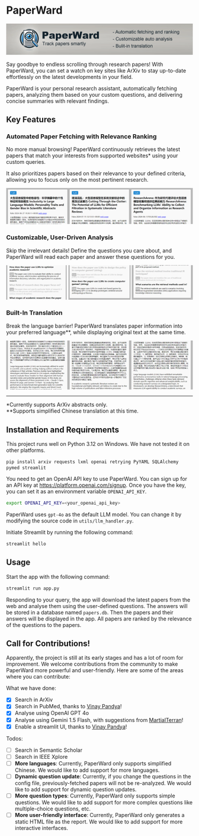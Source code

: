 # PaperWard

![logo](docs/logo.png "logo")

Say goodbye to endless scrolling through research papers! With PaperWard, you can set a watch on key sites like ArXiv to stay up-to-date effortlessly on the latest developments in your field. 

PaperWard is your personal research assistant, automatically fetching papers, analyzing them based on your custom questions, and delivering concise summaries with relevant findings.


## Key Features

### Automated Paper Fetching with Relevance Ranking

No more manual browsing! PaperWard continuously retrieves the latest papers that match your interests from supported websites* using your custom queries. 

It also prioritizes papers based on their relevance to your defined criteria, allowing you to focus only on the most pertinent research.

![Automated Paper Fetching](docs/Screenshot_1.png "Automated Paper Fetching")


### Customizable, User-Driven Analysis

Skip the irrelevant details! Define the questions you care about, and PaperWard will read each paper and answer these questions for you.

![User-Driven Analysis](docs/Screenshot_2.png "User-Driven Analysis")

### Built-In Translation

Break the language barrier! PaperWard translates paper information into your preferred language**, while displaying original text at the same time.

![Translation](docs/Screenshot_3.png "Translation")

---

*Currently supports ArXiv abstracts only.  
**Supports simplified Chinese translation at this time.

## Installation and Requirements
This project runs well on Python 3.12 on Windows. We have not tested it on other platforms.
```
pip install arxiv requests lxml openai retrying PyYAML SQLAlchemy pymed streamlit
```

You need to get an OpenAI API key to use PaperWard. You can sign up for an API key at https://platform.openai.com/signup. Once you have the key, you can set it as an environment variable `OPENAI_API_KEY`.

```bash
export OPENAI_API_KEY=<your_openai_api_key>
```

PaperWard uses `gpt-4o` as the default LLM model. You can change it by modifying the source code in `utils/llm_handler.py`.

Initiate Streamlit by running the following command:

```bash
streamlit hello
```

## Usage

Start the app with the following command:

```bash
streamlit run app.py
```

Responding to your query, the app will download the latest papers from the web and analyse them using the user-defined questions. The answers will be stored in a database named `papers.db`. Then the papers and their answers will be displayed in the app. All papers are ranked by the relevance of the questions to the papers.


## Call for Contributions!

Apparently, the project is still at its early stages and has a lot of room for improvement. We welcome contributions from the community to make PaperWard more powerful and user-friendly. Here are some of the areas where you can contribute:

What we have done:
- [X] Search in ArXiv
- [x] Search in PubMed, thanks to [Vinay Pandya](https://github.com/vinayhpandya)!
- [X] Analyse using OpenAI GPT 4o
- [X] Analyse using Gemini 1.5 Flash, with suggestions from [MartialTerran](https://github.com/MartialTerran)!
- [X] Enable a streamlit UI, thanks to [Vinay Pandya](https://github.com/vinayhpandya)!

Todos:
- [ ] Search in Semantic Scholar
- [ ] Search in IEEE Xplore
- [ ] **More languages**: Currently, PaperWard only supports simplified Chinese. We would like to add support for more languages.
- [ ] **Dynamic question update**: Currently, if you change the questions in the config file, previously-fetched papers will not be re-analyzed. We would like to add support for dynamic question updates.
- [ ] **More question types**: Currently, PaperWard only supports simple questions. We would like to add support for more complex questions like multiple-choice questions, etc.
- [ ] **More user-friendly interface**: Currently, PaperWard only generates a static HTML file as the report. We would like to add support for more interactive interfaces.
